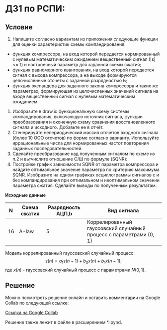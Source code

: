 # ДЗ1 по РСПИ:
## Условие
1. Напишите согласно вариантам из приложения следующие функции для оценки характеристик схемы компандирования:
* функция компрессора, на вход которой передается нормированный с нулевым математическим ожиданием вещественный сигнал (|s| <= 1) и настроечный параметр для заданной схемы сжатия;
* функция равномерного квантования, на вход которой передается сигнал с выхода компрессора, а на выходе формируются целочисленные отсчеты с заданной разрядностью Ь;
* функция экспандера для заданного закона компрессора и таких же параметрах, формирующая из целочисленных значений сигнала на входе вещественный сигнал с нулевым математическим ожиданием.
1. Изобразите в draw.іо функциональную схему системы компандирования, включающую источник сигнала, функции преобразования и оконечную схему сравнения восстановленного сигнала и исходного. Добавьте ее в отчёт.
1. Сгенерируйте непериодический массив отсчетов входного сигнала (более 10 ООО отсчетов) по форме согласно варианту. Используйте иррациональные числа для нормированных частот повторения заданных последовательностей.
1. Сделайте преобразование над полученным сигналом по схеме из п.2 и вьтчислите отношение С/Ш по формуле (SQNR):
1. Постройке график зависимости SQNR от параметра компрессора и найдите оптимальное значение параметра по критерию максимума SQNR. Изобразите на одном графиках осциллограммы сигналов с и без компандирования при оптимальном и
неоптимальном значении параметра сжатия. Сделайте выводы по полученным результатам.

**Исходные данные**

N  | Схема сжатия | Разрядность АЦП,b | Вид сигнала 
---|--------------|-------------------|--------------
16 | A-law        | 5                 | Коррелированный гауссовский случайный процесс с параметрами (0, 1)
 
Модель коррелированный гауссовский случайный процесс:
$$s(n) = a_1 s(n - 1) + b_0 x(n) + b_1 x(n - 1);$$
где $x(n)$ - гауссовский случайный процесс с параметрами $N(0, 1).$

## Решение
Можно посмотреть решение онлайн и оставить комментарии на Google Collab по следующей ссылке:
  
[Ссылка на Google Collab](https://colab.research.google.com/drive/1CYvE8E6huC6DDZrXEbwslbk7r5hVKu60?usp=sharing)

  
Решение также лежит в файле в расширением *.ipynd. 